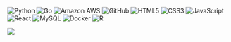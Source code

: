 
![Python](https://img.shields.io/badge/-Python-black?style=flat-square&logo=Python)
![Go](https://img.shields.io/badge/Go-00ADD8?style=flat-square&logo=go&logoColor=white)
![Amazon AWS](https://img.shields.io/badge/Amazon%20AWS-232F3E?style=flat-square&logo=amazon-aws)
![GitHub](https://img.shields.io/badge/-GitHub-181717?style=flat-square&logo=github)
![HTML5](https://img.shields.io/badge/-HTML5-E34F26?style=flat-square&logo=html5&logoColor=white)
![CSS3](https://img.shields.io/badge/-CSS3-1572B6?style=flat-square&logo=css3)
![JavaScript](https://img.shields.io/badge/-JavaScript-black?style=flat-square&logo=javascript)
![React](https://img.shields.io/badge/-React-black?style=flat-square&logo=react)
![MySQL](https://img.shields.io/badge/-MySQL-black?style=flat-square&logo=mysql)
![Docker](https://img.shields.io/badge/-Docker-black?style=flat-square&logo=docker)
![R](https://img.shields.io/badge/R-276DC3.svg?style=flat-square&logo=R&logoColor=white)

![](https://leetcard.jacoblin.cool/EmreU?theme=dark&extension=activity)

<!---
emre-ulusoy/emre-ulusoy is a ✨ special ✨ repository because its `README.md` (this file) appears on your GitHub profile.
You can click the Preview link to take a look at your changes.
--->
